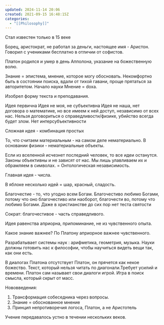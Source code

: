 ```yaml
---
updated: 2024-11-14 20:06
created: 2021-09-15 16:48:15Z
categories:
  - "[[Philosophy]]"
---
```


Стал известен только в 15 веке

Борец, аристократ, не работал за деньги, настоящее имя - Аристон. Говорил с учениками бесплатно в отличии от софистов.

Платон родился и умер в день Апполона, указание на божественную волю.


Знание = эпистема, мнение, которое могу обосновать. Некомфортно быть в состоянии поиска, вдали от тихой гавани, проще прятаться за авторитетом.
Начало науки
Мнение = doxa.

Изобрел форму текста и преподавания.

Идея первична
Идея не моя, не субъективна
Идея не наша, нет договора о математике, но все имеем к ней доступ, независимо от всех нас. Нельзя договориться о справедливости/физике, убийство всегда будет злом. Нет интерсубъективности

Сложная идея - комбинация простых

То, что считаем материальным - на самом деле нематериально. В основании физики - нематериальные объекты.

Если из вселенной исчезнет последний человек, то все идеи останутся. Законы объективны и не зависят от нас. Мы лишь улавливаем их и обрамляем в символах. 
 = Онтологическая независимость.

Главная идея - числа.

В яблоке несколько идей = шар, красный, сладость.

Благочестие - то, что угодно всем Богам. Благочестиво любимо Богами, потому что оно благочестиво или наоборот, благочести
во, потому что любимо Богами. Даже в христианстве до сих пор нет теста святости

Сократ: благочестивое - часть справедливого.

Идея равенства априорна, припоминание, не из чувственного опыта.

Какое знание важнее? По Платону априорное важнее чувственного.

Разрабатывает системы наук : арифметика, геометрия, музыка. Науки должны готовить нас к философии, чтобы научиться видеть вещи так, как они есть.

В диалогах Платона отсутствует Платон, он прячется как некое божество. Текст, который нельзя читать по диагонали.Требует усилий и времени. Платон сам называет свои диалоги игрой. Игра в поиск смысла, который скрыт от масс. 

Нововведения:
1. Трансформация собеседника через вопросы.
2. Знание = обоснованное мнение
3. Принцип непротиворечия логоса, Платон, а не Аристотель


Учение передавалось устно в течении нескольких веков.

